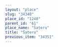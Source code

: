 ```yaml
---
layout: "place"
slug: "34348"
place_id: "1240"
parent_id: "61"
place_name: "Šaṭeru"
title: "Šaṭeru"
previous_item: "34351"
---
```

